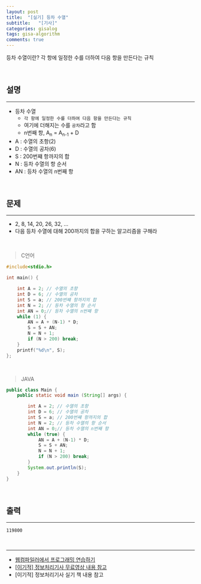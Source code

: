 ```yaml
---
layout: post
title:  "[실기] 등차 수열"
subtitle:   "[기사]"
categories: gisalog
tags: gisa-algorithm
comments: true
---
```



등차 수열이란? 각 항에 일정한 수를 더하여 다음 항을 만든다는 규칙

<br>


## 설명
---

- 등차 수열
	+ `각 항에 일정한 수를 더하여 다음 항을 만든다는 규칙`
	+ 여기에 더해지는 수를 `공차`라고 함
	+ n번째 항, A<sub>n</sub> = A<sub>n-1</sub> + D
- A : 수열의 초항(2)
- D : 수열의 공차(6)
- S : 200번쨰 항까지의 합
- N  : 등차 수열의 항 순서
- AN : 등차 수열의 n번째 항

<br>


## 문제
---

- 2, 8, 14, 20, 26, 32, ...
- 다음 등차 수열에 대해 200까지의 합을 구하는 알고리즘을 구해라

<br>


> C언어

```c
#include<stdio.h>

int main() {

	int A = 2; // 수열의 초항
	int D = 6; // 수열의 공차
	int S = a; // 200번쨰 항까지의 합
	int N = 2; // 등차 수열의 항 순서
	int AN = 0;// 등차 수열의 n번째 항
	while (1) {
		AN = A + (N-1) * D;
		S = S + AN;
		N = N + 1;
		if (N > 200) break; 
	}
	printf("%d\n", S);
};
```

<br>

> JAVA

```java
public class Main {
	public static void main (String[] args) {

		int A = 2; // 수열의 초항
		int D = 6; // 수열의 공차
		int S = a; // 200번쨰 항까지의 합
		int N = 2; // 등차 수열의 항 순서
		int AN = 0;// 등차 수열의 n번째 항
		while (true) {
			AN = A + (N-1) * D;
			S = S + AN;
			N = N + 1;
			if (N > 200) break; 
		}
		System.out.println(S);
	}
}
```

<br>


## 출력
---

```
119800
```

<br>

---
- [웹컴파일러에서 프로그래밍 연습하기](https://csacademy.com/workspace/)
- [[이기적] 정보처리기사 무료영상 내용 참고](https://www.youtube.com/watch?v=mCM5QNC3sZA&list=PL9GldHAGKAwWNwxxf0BBRnlq49lNKYBY4)
- [이기적] 정보처리기사 실기 책 내용 참고


